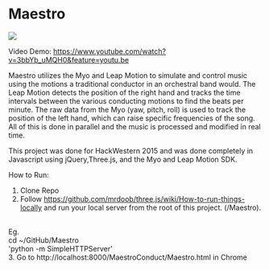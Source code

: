 # Maestro

![](https://raw.github.com/StanleyFung/Maestro/master/MaestroConduct/screenshot.jpg)

Video Demo: https://www.youtube.com/watch?v=3bbYb_uMQH0&feature=youtu.be

Maestro utilizes the Myo and Leap Motion to simulate and control music using the motions
a traditional conductor in an orchestral band would.
The Leap Motion detects the position of the right hand and tracks the time intervals between the various conducting motions
to find the beats per minute.
The raw data from the Myo (yaw, pitch, roll) is used to track the position of the left hand, which can raise 
specific frequencies of the song.
All of this is done in parallel and the music is processed and modified in real time.

This project was done for HackWestern 2015 and was done completely in Javascript 
using jQuery,Three.js, and the Myo and Leap Motion SDK.

How to Run:

1. Clone Repo
2. Follow https://github.com/mrdoob/three.js/wiki/How-to-run-things-locally
 and run your local server from the root of this project. (/Maestro).
<br>
Eg.
<br>
cd ~/GitHub/Maestro
<br>
'python -m SimpleHTTPServer'
<br>
3. Go to http://localhost:8000/MaestroConduct/Maestro.html in Chrome 
